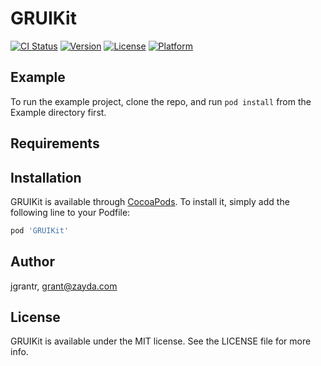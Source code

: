 # GRUIKit

[![CI Status](http://img.shields.io/travis/jgrantr/GRUIKit.svg?style=flat)](https://travis-ci.org/jgrantr/GRUIKit)
[![Version](https://img.shields.io/cocoapods/v/GRUIKit.svg?style=flat)](http://cocoapods.org/pods/GRUIKit)
[![License](https://img.shields.io/cocoapods/l/GRUIKit.svg?style=flat)](http://cocoapods.org/pods/GRUIKit)
[![Platform](https://img.shields.io/cocoapods/p/GRUIKit.svg?style=flat)](http://cocoapods.org/pods/GRUIKit)

## Example

To run the example project, clone the repo, and run `pod install` from the Example directory first.

## Requirements

## Installation

GRUIKit is available through [CocoaPods](http://cocoapods.org). To install
it, simply add the following line to your Podfile:

```ruby
pod 'GRUIKit'
```

## Author

jgrantr, grant@zayda.com

## License

GRUIKit is available under the MIT license. See the LICENSE file for more info.
